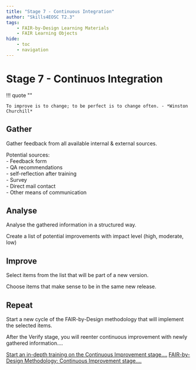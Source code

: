 ```yaml
---
title: "Stage 7 - Continuous Integration"
author: "Skills4EOSC T2.3"
tags: 
    - FAIR-by-Design Learning Materials
    - FAIR Learning Objects
hide:
    - toc
    - navigation
---
```


# Stage 7 - Continuos Integration 

!!! quote ""

    To improve is to change; to be perfect is to change often. - *Winston Churchill*

<div class="row row-cols-1 row-cols-md-2">
    <div class="col mb-4">
        <div class="card">
            <i class="fa fa-download fa-5x" aria-hidden="true"></i>
            <div class="card-body">
                <h2 class="card-title">Gather</h2>
                <p class="card-text">Gather feedback from all available internal & external sources.</p>
                <p class="card-text">Potential sources:</br>
                    - Feedback form </br>
                    - QA recommendations </br>
                    - self-reflection after training </br>
                    - Survey </br>
                    - Direct mail contact </br>
                    - Other means of communication </br>
                </p>
            </div>
        </div>
    </div>
    <div class="col mb-4">
        <div class="card">
            <i class="fa fa-bar-chart fa-5x" aria-hidden="true"></i>
            <div class="card-body">
                <h2 class="card-title">Analyse</h2>
                <p class="card-text">Analyse the gathered information in a structured way.</p>
                <p class="card-text">Create a list of potential improvements with impact level (high, moderate, low)
                </p>
            </div>
        </div>
    </div>
    <div class="col mb-4">
        <div class="card">
            <i class="fa fa-arrow-up fa-5x" aria-hidden="true"></i>
            <div class="card-body">
                <h2 class="card-title">Improve</h2>
                <p class="card-text">Select items from the list that will be part of a new version.</p>
                <p class="card-text">Choose items that make sense to be in the same new release.
                </p>
            </div>
        </div>
    </div>
    <div class="col mb-4">
        <div class="card text-center">
            <i class="fa fa-repeat fa-5x" aria-hidden="true"></i>
            <div class="card-body">
                <h2 class="card-title">Repeat</h2>
                <p class="card-text">Start a new cycle of the FAIR-by-Design methodology that will implement the selected items.</p>
                <p class="card-text">After the Verify stage, you will reenter continuous improvement with newly gathered information....
                </p>
            </div>
        </div>
    </div>
</div>

​<a href="https://fair-by-design-methodology.github.io/FAIR-by-Design_ToT/latest/Stage%206%20%E2%80%93%20Verify/20-Continuous%20Improvement/20-CI/" class="btn btn-dark text-white btn-lg btn-block">Start an in-depth training on the Continuous Improvement stage....</a>
<a href="https://fair-by-design-methodology.github.io/FAIR-by-Design_Book/4%20-%20FAIR-by-design%20learning%20materials%20creation/4.2%20-%20Continuous%20Improvement/417-improvement/" class="btn btn-dark text-white btn-lg btn-block">FAIR-by-Design Methodology: Continuous Improvement stage....</a>
